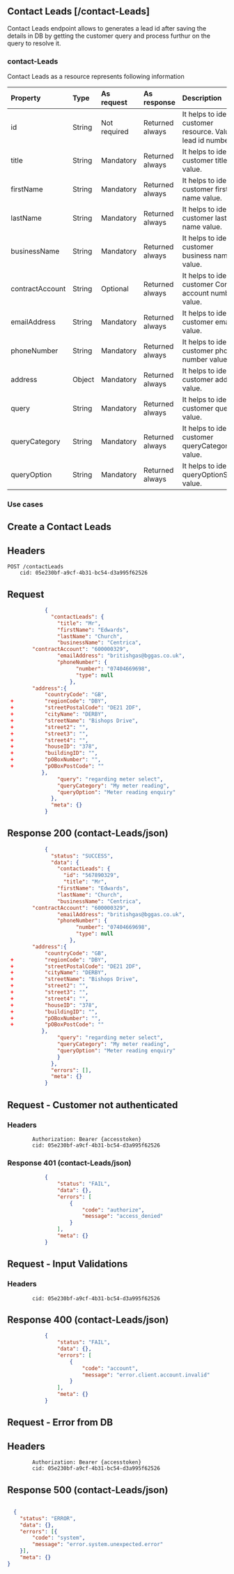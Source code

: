 ## Contact Leads [/contact-Leads]
Contact Leads endpoint allows to generates a lead id after saving the details in DB by getting the customer query and process furthur on the query to resolve it.

### contact-Leads
Contact Leads as a resource represents following information

| Property | Type | As request | As response | Description |
| :-------------------- | :---------- | :-------------------- | :-------------------- | :------------------------------------------------------------ |
| id |	String | Not required | Returned always | It helps to identify customer resource. Value is lead id number. |
| title | String | Mandatory | Returned always | It helps to identify customer title value. |
| firstName |String  | Mandatory | Returned always | It helps to identify customer first name value. |
| lastName | String  | Mandatory | Returned always | It helps to identify customer last name value. |
| businessName | String | Mandatory | Returned always | It helps to identify customer business name value. |
| contractAccount | String | Optional | Returned always | It helps to identify customer Contract account number value. |
| emailAddress | String | Mandatory | Returned always | It helps to identify customer email value. |
| phoneNumber | String | Mandatory | Returned always | It helps to identify customer phone number value. |
| address | Object | Mandatory | Returned always | It helps to identify customer address value. |
| query | String | Mandatory | Returned always | It helps to identify customer query value. |
| queryCategory | String | Mandatory | Returned always | It helps to identify customer queryCategory value. |
| queryOption | String | Mandatory | Returned always | It helps to identify queryOptionSelect value. |


### Use cases

## Create a Contact Leads

## Headers
	POST /contactLeads
        cid: 05e230bf-a9cf-4b31-bc54-d3a995f62526
			
## Request

```json
            {
              "contactLeads": {
                "title": "Mr",
                "firstName": "Edwards",
                "lastName": "Church",
                "businessName": "Centrica",
		"contractAccount": "600000329",
                "emailAddress": "britishgas@bggas.co.uk",
                "phoneNumber": {
                      "number": "07404669698",
                      "type": null
                    },
		"address":{ 
			"countryCode": "GB",
 +			"regionCode": "DBY",
 +			"streetPostalCode": "DE21 2DF",
 +			"cityName": "DERBY",
 +			"streetName": "Bishops Drive",
 +			"street2": "",
 +			"street3": "",
 +			"street4": "",
 +			"houseID": "378",
 +			"buildingID": "",
 +			"pOBoxNumber": "",
 +			"pOBoxPostCode": ""
		   },
                "query": "regarding meter select",
                "queryCategory": "My meter reading",
                "queryOption": "Meter reading enquiry"
              },
              "meta": {}
            }
```

## Response 200 (contact-Leads/json)

```json
            {
              "status": "SUCCESS",
              "data": {
                "contactLeads": {
                  "id": "567890329",
                  "title": "Mr",
                "firstName": "Edwards",
                "lastName": "Church",
                "businessName": "Centrica",
		"contractAccount": "600000329",
                "emailAddress": "britishgas@bggas.co.uk",
                "phoneNumber": {
                      "number": "07404669698",
                      "type": null
                    },
		"address":{ 
			"countryCode": "GB",
 +			"regionCode": "DBY",
 +			"streetPostalCode": "DE21 2DF",
 +			"cityName": "DERBY",
 +			"streetName": "Bishops Drive",
 +			"street2": "",
 +			"street3": "",
 +			"street4": "",
 +			"houseID": "378",
 +			"buildingID": "",
 +			"pOBoxNumber": "",
 +			"pOBoxPostCode": ""
		   },
                "query": "regarding meter select",
                "queryCategory": "My meter reading",
                "queryOption": "Meter reading enquiry"
                }
              },
              "errors": [],
              "meta": {}
            }
```

## Request - Customer not authenticated

 ### Headers

            Authorization: Bearer {accesstoken}
            cid: 05e230bf-a9cf-4b31-bc54-d3a995f62526

### Response 401 (contact-Leads/json)

```json
            {
                "status": "FAIL",
                "data": {},
                "errors": [
                    {
                        "code": "authorize",
                        "message": "access_denied"
                    }
                ],
                "meta": {}
            }
```

## Request - Input Validations

### Headers
            cid: 05e230bf-a9cf-4b31-bc54-d3a995f62526

## Response 400 (contact-Leads/json)

```json
            {
                "status": "FAIL",
                "data": {},
                "errors": [
                    {
                        "code": "account",
                        "message": "error.client.account.invalid"
                    }
                ],
                "meta": {}
            }
```		

## Request - Error from DB

## Headers

            Authorization: Bearer {accesstoken}
            cid: 05e230bf-a9cf-4b31-bc54-d3a995f62526
	    
## Response 500 (contact-Leads/json)

```json

  {
	"status": "ERROR",
	"data": {},
	"errors": [{
		"code": "system",
		"message": "error.system.unexpected.error"
	}],
	"meta": {}
}

```
